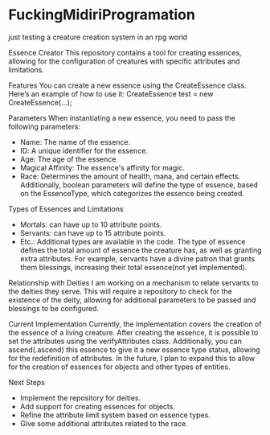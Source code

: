 # FuckingMidiriProgramation
just testing a creature creation system in an rpg world

Essence Creator
This repository contains a tool for creating essences, allowing for the configuration of creatures with specific attributes and limitations.

Features
You can create a new essence using the CreateEssence class. Here’s an example of how to use it:
CreateEssence test = new CreateEssence(...);

Parameters
When instantiating a new essence, you need to pass the following parameters:
- Name: The name of the essence.
- ID: A unique identifier for the essence.
- Age: The age of the essence.
- Magical Affinity: The essence's affinity for magic.
- Race: Determines the amount of health, mana, and certain effects.
Additionally, boolean parameters will define the type of essence, based on the EssenceType, which categorizes the essence being created.

Types of Essences and Limitations
- Mortals: can have up to 10 attribute points.
- Servants: can have up to 15 attribute points.
- Etc.: Additional types are available in the code.
The type of essence defines the total amount of essence the creature has, as well as granting extra attributes. For example, servants have a divine patron that grants them blessings, increasing their total essence(not yet implemented).

Relationship with Deities
I am working on a mechanism to relate servants to the deities they serve. This will require a repository to check for the existence of the deity, allowing for additional parameters to be passed and blessings to be configured.

Current Implementation
Currently, the implementation covers the creation of the essence of a living creature. After creating the essence, it is possible to set the attributes using the verifyAttributes class. Additionally, you can ascend(.ascend) this essence to give it a new essence type status, allowing for the redefinition of attributes. In the future, I plan to expand this to allow for the creation of essences for objects and other types of entities.

Next Steps
- Implement the repository for deities.
- Add support for creating essences for objects.
- Refine the attribute limit system based on essence types.
- Give some additional attributes related to the race.
